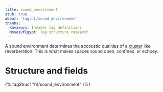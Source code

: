 ```yaml
---
title: sound_environment
stub: true
about: 'tag:h1/sound_environment'
thanks:
  Kavawuvi: Invader tag definitions
  MosesOfEgypt: Tag structure research
---
```

A sound environment determines the accoustic qualities of a [cluster](~scenario_structure_bsp#clusters-and-cluster-data) like reverberation. This is what makes spaces sound open, confined, or echoey.

# Structure and fields

{% tagStruct "h1/sound_environment" /%}
